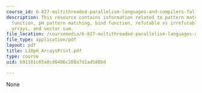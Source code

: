 ```yaml
---
course_id: 6-827-multithreaded-parallelism-languages-and-compilers-fall-2002
description: This resource contains information related to pattern matching, the match
  function, pH pattern matching, bind function, refutable vs irrefutable patterns,
  arrays, and vector sum.
file_location: /coursemedia/6-827-multithreaded-parallelism-languages-and-compilers-fall-2002/b91101c65a8cd6406c288a7d1ad588bd_L10pH_ArraysPrint.pdf
file_type: application/pdf
layout: pdf
title: L10pH_ArraysPrint.pdf
type: course
uid: b91101c65a8cd6406c288a7d1ad588bd

---
```

None